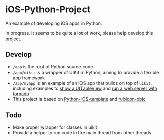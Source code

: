 iOS-Python-Project
==================

An example of developing iOS apps in Python.

In progress. It seems to be quite a lot of work, please help develop this project.

Develop
-------

- `/app` is the root of Python source code.
- `/app/uikit` is a wrapper of UIKit in Python, aiming to provide a flexible app framework
- `/app/myapp` is an example of an iOS app that builds on top of `uikit`, including examples to
[show a UITableView](https://github.com/clowwindy/iOS-Python-Project/blob/master/app/myapp/ui.py)
and [run a web server with tornado](https://github.com/clowwindy/iOS-Python-Project/blob/master/app/myapp/web.py)
- This project is based on [Python-iOS-template](https://github.com/pybee/Python-iOS-template) and [rubicon-objc](https://github.com/pybee/rubicon-objc)

Todo
----

- Make proper wrapper for classes in uikit
- Provide a helper to run code in the main thread from other threads
